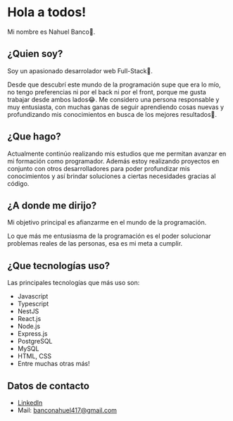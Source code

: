# Hola a todos!
Mi nombre es Nahuel Banco👋.

## ¿Quien soy?
Soy un apasionado desarrolador web Full-Stack🤩.

Desde que descubrí este mundo de la programación supe que era lo mío, no tengo preferencias ni por el back ni por el front, porque me gusta trabajar desde ambos lados😂. 
Me considero una persona responsable y muy entusiasta, con muchas ganas de seguir aprendiendo cosas nuevas y profundizando mis conocimientos en busca de los mejores resultados💪. 

## ¿Que hago?
Actualmente continúo realizando mis estudios que me permitan avanzar en mi formación como programador. Además estoy realizando proyectos en conjunto con otros desarrolladores para poder profundizar mis conocimientos y así brindar soluciones a ciertas necesidades gracias al código.  

## ¿A donde me dirijo?
Mi objetivo principal es afianzarme en el mundo de la programación. 

Lo que más me entusiasma de la programación es el poder solucionar problemas reales de las personas, esa es mi meta a cumplir. 

## ¿Que tecnologías uso?
Las principales tecnologías que más uso son: 
- Javascript
- Typescript
- NestJS
- React.js
- Node.js
- Express.js
- PostgreSQL
- MySQL
- HTML, CSS
- Entre muchas otras más!

## Datos de contacto
- [LinkedIn](https://www.linkedin.com/in/nahuel-alejandro-banco-707ab7301/)
- Mail: banconahuel417@gmail.com

